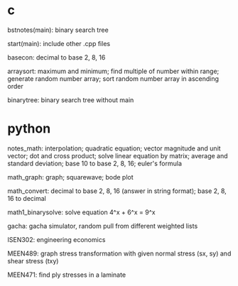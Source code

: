 # c
bstnotes(main):
binary search tree

start(main):
include other .cpp files

basecon:
decimal to base 2, 8, 16

arraysort:
maximum and minimum;
find multiple of number within range;
generate random number array;
sort random number array in ascending order

binarytree:
binary search tree without main

# python
notes_math:
interpolation;
quadratic equation;
vector magnitude and unit vector;
dot and cross product;
solve linear equation by matrix;
average and standard deviation;
base 10 to base 2, 8, 16;
euler's formula

math_graph:
graph;
squarewave;
bode plot

math_convert:
decimal to base 2, 8, 16 (answer in string format);
base 2, 8, 16 to decimal

math1_binarysolve:
solve equation 4^x + 6^x = 9^x

gacha:
gacha simulator, random pull from different weighted lists

ISEN302:
engineering economics

MEEN489:
graph stress transformation with given normal stress (sx, sy) and shear stress (txy)

MEEN471:
find ply stresses in a laminate
